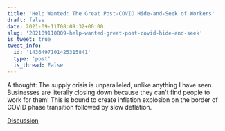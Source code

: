 ```yaml
---
title: 'Help Wanted: The Great Post-COVID Hide-and-Seek of Workers'
draft: false
date: 2021-09-11T08:09:32+00:00
slug: '202109110809-help-wanted-great-post-covid-hide-and-seek'
is_tweet: true
tweet_info:
  id: '1436497101425315841'
  type: 'post'
  is_thread: False
---
```




A thought: The supply crisis is unparalleled, unlike anything I have seen. Businesses are literally closing down because they can't find people to work for them! This is bound to create inflation explosion on the border of COVID phase transition followed by slow deflation.

[Discussion](https://x.com/sytelus/status/1436497101425315841)
